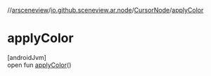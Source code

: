 //[arsceneview](../../../index.md)/[io.github.sceneview.ar.node](../index.md)/[CursorNode](index.md)/[applyColor](apply-color.md)

# applyColor

[androidJvm]\
open fun [applyColor](apply-color.md)()
